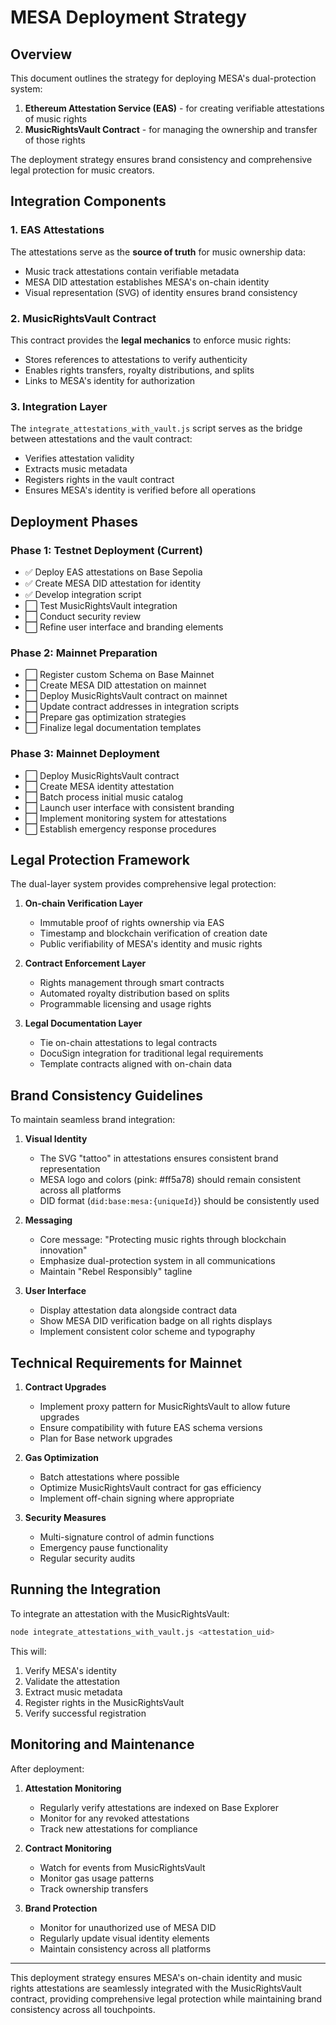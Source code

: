 # MESA Deployment Strategy

## Overview

This document outlines the strategy for deploying MESA's dual-protection system:
1. **Ethereum Attestation Service (EAS)** - for creating verifiable attestations of music rights
2. **MusicRightsVault Contract** - for managing the ownership and transfer of those rights

The deployment strategy ensures brand consistency and comprehensive legal protection for music creators.

## Integration Components

### 1. EAS Attestations

The attestations serve as the **source of truth** for music ownership data:
- Music track attestations contain verifiable metadata
- MESA DID attestation establishes MESA's on-chain identity
- Visual representation (SVG) of identity ensures brand consistency

### 2. MusicRightsVault Contract

This contract provides the **legal mechanics** to enforce music rights:
- Stores references to attestations to verify authenticity
- Enables rights transfers, royalty distributions, and splits
- Links to MESA's identity for authorization

### 3. Integration Layer

The `integrate_attestations_with_vault.js` script serves as the bridge between attestations and the vault contract:
- Verifies attestation validity
- Extracts music metadata
- Registers rights in the vault contract
- Ensures MESA's identity is verified before all operations

## Deployment Phases

### Phase 1: Testnet Deployment (Current)

- ✅ Deploy EAS attestations on Base Sepolia
- ✅ Create MESA DID attestation for identity
- ✅ Develop integration script
- ⬜ Test MusicRightsVault integration
- ⬜ Conduct security review
- ⬜ Refine user interface and branding elements

### Phase 2: Mainnet Preparation

- ⬜ Register custom Schema on Base Mainnet
- ⬜ Create MESA DID attestation on mainnet
- ⬜ Deploy MusicRightsVault contract on mainnet
- ⬜ Update contract addresses in integration scripts
- ⬜ Prepare gas optimization strategies
- ⬜ Finalize legal documentation templates

### Phase 3: Mainnet Deployment

- ⬜ Deploy MusicRightsVault contract
- ⬜ Create MESA identity attestation
- ⬜ Batch process initial music catalog
- ⬜ Launch user interface with consistent branding
- ⬜ Implement monitoring system for attestations
- ⬜ Establish emergency response procedures

## Legal Protection Framework

The dual-layer system provides comprehensive legal protection:

1. **On-chain Verification Layer**
   - Immutable proof of rights ownership via EAS
   - Timestamp and blockchain verification of creation date
   - Public verifiability of MESA's identity and music rights

2. **Contract Enforcement Layer**
   - Rights management through smart contracts
   - Automated royalty distribution based on splits
   - Programmable licensing and usage rights

3. **Legal Documentation Layer**
   - Tie on-chain attestations to legal contracts
   - DocuSign integration for traditional legal requirements
   - Template contracts aligned with on-chain data

## Brand Consistency Guidelines

To maintain seamless brand integration:

1. **Visual Identity**
   - The SVG "tattoo" in attestations ensures consistent brand representation
   - MESA logo and colors (pink: #ff5a78) should remain consistent across all platforms
   - DID format (`did:base:mesa:{uniqueId}`) should be consistently used

2. **Messaging**
   - Core message: "Protecting music rights through blockchain innovation"
   - Emphasize dual-protection system in all communications
   - Maintain "Rebel Responsibly" tagline

3. **User Interface**
   - Display attestation data alongside contract data
   - Show MESA DID verification badge on all rights displays
   - Implement consistent color scheme and typography

## Technical Requirements for Mainnet

1. **Contract Upgrades**
   - Implement proxy pattern for MusicRightsVault to allow future upgrades
   - Ensure compatibility with future EAS schema versions
   - Plan for Base network upgrades

2. **Gas Optimization**
   - Batch attestations where possible
   - Optimize MusicRightsVault contract for gas efficiency
   - Implement off-chain signing where appropriate

3. **Security Measures**
   - Multi-signature control of admin functions
   - Emergency pause functionality
   - Regular security audits

## Running the Integration

To integrate an attestation with the MusicRightsVault:

```bash
node integrate_attestations_with_vault.js <attestation_uid>
```

This will:
1. Verify MESA's identity
2. Validate the attestation
3. Extract music metadata
4. Register rights in the MusicRightsVault
5. Verify successful registration

## Monitoring and Maintenance

After deployment:

1. **Attestation Monitoring**
   - Regularly verify attestations are indexed on Base Explorer
   - Monitor for any revoked attestations
   - Track new attestations for compliance

2. **Contract Monitoring**
   - Watch for events from MusicRightsVault
   - Monitor gas usage patterns
   - Track ownership transfers

3. **Brand Protection**
   - Monitor for unauthorized use of MESA DID
   - Regularly update visual identity elements
   - Maintain consistency across all platforms

---

This deployment strategy ensures MESA's on-chain identity and music rights attestations are seamlessly integrated with the MusicRightsVault contract, providing comprehensive legal protection while maintaining brand consistency across all touchpoints. 